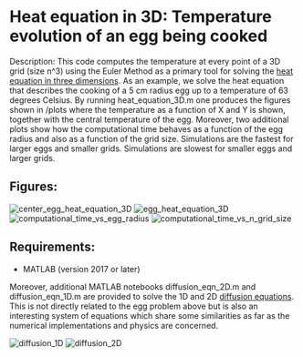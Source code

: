 Heat equation in 3D: Temperature evolution of an egg being cooked
====

Description: This code computes the temperature at every point of a 3D grid (size n^3) using the Euler Method as a primary tool 
for solving the [heat equation in three dimensions](https://en.wikipedia.org/wiki/Heat_equation). As an example, we solve the heat equation that describes the cooking of a 5 cm radius egg up to a temperature of 63 degrees Celsius. By running heat_equation_3D.m one produces the figures shown in /plots where the temperature as a function of X and Y is shown,
together with the central temperature of the egg. Moreover, two additional plots show how the computational time behaves as a function of the egg radius and also as a function of
the grid size. Simulations are the fastest for larger eggs and smaller grids. Simulations are slowest for smaller eggs and larger grids.

## Figures:

![center_egg_heat_equation_3D](https://github.com/ianpaga/diffusion_heat_equations/assets/57350668/bc47521c-f90a-4084-a841-b9ab18f388ef)
![egg_heat_equation_3D](https://github.com/ianpaga/diffusion_heat_equations/assets/57350668/cba3dcf2-a073-4388-8be3-2b14514c3c7e)
![computational_time_vs_egg_radius](https://github.com/ianpaga/diffusion_heat_equations/assets/57350668/c8fe1d90-61f3-4742-9ba8-0b489ea47ff7)
![computational_time_vs_n_grid_size](https://github.com/ianpaga/diffusion_heat_equations/assets/57350668/27aba9be-7a99-48d8-921d-a0e9ce7bde67)

## Requirements:

- MATLAB (version 2017 or later)

Moreover, additional MATLAB notebooks diffusion_eqn_2D.m and diffusion_eqn_1D.m are provided to solve the 1D and 2D [diffusion equations](https://en.wikipedia.org/wiki/Diffusion_equation). This is not directly related to the egg problem above but is also an interesting system 
of equations which share some similarities as far as the numerical implementations and physics are concerned.

![diffusion_1D](https://github.com/ianpaga/diffusion_heat_equations/assets/57350668/fb9fbd15-00d6-49d3-91bc-fc8f45e42714)
![diffusion_2D](https://github.com/ianpaga/diffusion_heat_equations/assets/57350668/186529f7-85c4-4417-80ce-a8013d09b5f1)
